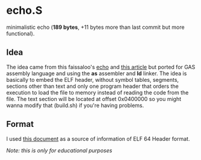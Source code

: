 # echo.S
minimalistic echo (**189 bytes**, +11 bytes more than last commit but more functional).

## Idea
The idea came from this faissaloo's [echo](https://github.com/faissaloo/echo/blob/master/echo.asm) and [this article](http://www.muppetlabs.com/~breadbox/software/tiny/teensy.html) but ported for GAS assembly language and using the **as** assembler and **ld** linker.
The idea is basically to embed the ELF header, without symbol tables, segments, sections other than text and only one program header that orders the execution to load the file to memory instead of reading the code from the file. The text section will be located at offset 0x0400000 so you might wanna modify that (build.sh) if you're having problems.

## Format
I used [this document](https://www.uclibc.org/docs/elf-64-gen.pdf) as a source of information of ELF 64 Header format.

*Note: this is only for educational purposes*

